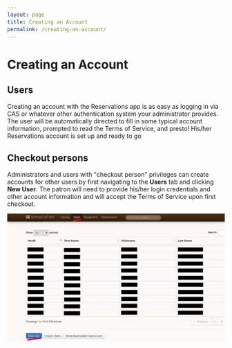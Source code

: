 ```yaml
---
layout: page
title: Creating an Account
permalink: /creating-an-account/
---
```


Creating an Account
===================

Users
-----

Creating an account with the Reservations app is as easy as logging in via CAS or whatever other authentication system your administrator provides. The user will be automatically directed to fill in some typical account information, prompted to read the Terms of Service, and presto! His/her Reservations account is set up and ready to go

Checkout persons
-------------------

Administrators and users with "checkout person" privileges can create accounts for other users by first navigating to the **Users** tab and clicking **New User**. The patron will need to provide his/her login credentials and other account information and will accept the Terms of Service upon first checkout.

![Screen](/images/users.png)
